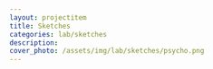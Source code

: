 ```yaml
---
layout: projectitem
title: Sketches 
categories: lab/sketches 
description:  
cover_photo: /assets/img/lab/sketches/psycho.png
---
```

